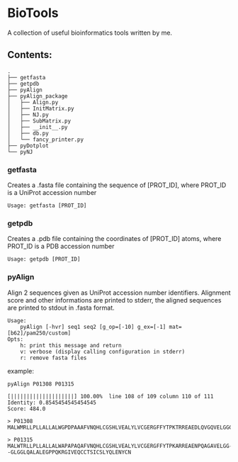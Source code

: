 # BioTools

A collection of useful bioinformatics tools written by me.

## Contents:

    .
    ├── getfasta
    ├── getpdb
    ├── pyAlign
    ├── pyAlign_package
    │   ├── Align.py
    │   ├── InitMatrix.py
    │   ├── NJ.py
    │   ├── SubMatrix.py
    │   ├── __init__.py
    │   ├── db.py
    │   └── fancy_printer.py
    ├── pyDotplot
    └── pyNJ

### getfasta

Creates a .fasta file containing the sequence of [PROT_ID], where PROT_ID is a UniProt accession number

    Usage: getfasta [PROT_ID]

### getpdb
 
Creates a .pdb file containing the coordinates of [PROT_ID] atoms, where PROT_ID is a PDB accession number

    Usage: getpdb [PROT_ID]

### pyAlign
 
Align 2 sequences given as UniProt accession number identifiers.
Alignment score and other informations are printed to stderr, the aligned sequences are printed to stdout in .fasta format.

    Usage:
        pyAlign [-hvr] seq1 seq2 [g_op=[-10] g_ex=[-1] mat=[b62]/pam250/custom]
    Opts:
        h: print this message and return
        v: verbose (display calling configuration in stderr)
        r: remove fasta files

example:

    pyAlign P01308 P01315
    
    [||||||||||||||||||||] 100.00%  line 108 of 109 column 110 of 111
    Identity: 0.8545454545454545
    Score: 484.0
    
    > P01308
    MALWMRLLPLLALLALWGPDPAAAFVNQHLCGSHLVEALYLVCGERGFFYTPKTRREAEDLQVGQVELGGGPGAGSLQPLALEGSLQKRGIVEQCCTSICSLYQLENYCN

    > P01315
    MALWTRLLPLLALLALWAPAPAQAFVNQHLCGSHLVEALYLVCGERGFFYTPKARREAENPQAGAVELGG--GLGGLQALALEGPPQKRGIVEQCCTSICSLYQLENYCN

